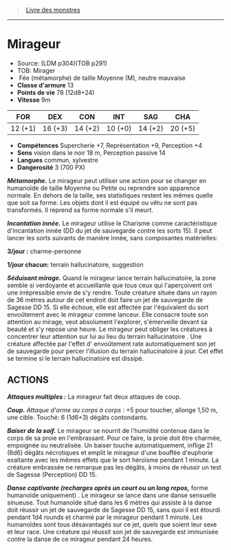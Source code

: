 ﻿> [Livre des monstres](tome_of_beasts_old.md)

---

# Mirageur

- Source: (LDM p304)(TOB p291)
- TOB: Mirager
-  Fée (métamorphe) de taille Moyenne (M), neutre mauvaise
- **Classe d'armure** 13
- **Points de vie** 78 (12d8+24)
- **Vitesse** 9m

|FOR|DEX|CON|INT|SAG|CHA|
|---|---|---|---|---|---|
|12 (+1)|16 (+3)|14 (+2)|10 (+0)|14 (+2)|20 (+5)|

- **Compétences** Supercherie +7, Représentation +9, Perception +4
- **Sens** vision dans le noir 18 m, Perception passive 14
- **Langues** commun, sylvestre
- **Dangerosité** 3 (700 PX)

**_Métamorphe._** Le mirageur peut utiliser une action pour se changer en humanoïde de taille Moyenne ou Petite ou reprendre son apparence normale. En dehors de la taille, ses statistiques restent les mêmes quelle que soit sa forme. Les objets dont il est équipé ou vêtu ne sont pas transformés. Il reprend sa forme normale s'il meurt.

**_Incantation innée._** Le mirageur utilise le Charisme comme caractéristique d'incantation innée (DD du jet de sauvegarde contre les sorts 15). Il peut lancer les sorts suivants de manière innée, sans composantes matérielles:

**3/jour :** charme-personne

**1/jour chacun:** terrain hallucinatoire, suggestion

**_Séduisant mirage._** Quand le mirageur lance terrain hallucinatoire, la zone semble si verdoyante et accueillante que tous ceux qui l'aperçoivent ont une irrépressible envie de s'y rendre. Toute créature située dans un rayon de 36 mètres autour de cet endroit doit faire un jet de sauvegarde de Sagesse DD 15. Si elle échoue, elle est affectée par l'équivalent du sort envoûtement avec le mirageur comme lanceur. Elle consacre toute son attention au mirage, veut absolument l'explorer, s'émerveille devant sa beauté et s'y repose une heure. Le mirageur peut obliger les créatures à concentrer leur attention sur lui au lieu du terrain hallucinatoire . Une créature affectée par l'effet d' envoûtement rate automatiquement son jet de sauvegarde pour percer l'illusion du terrain hallucinatoire à jour. Cet effet se termine si le terrain hallucinatoire est dissipé.

## ACTIONS

**_Attaques multiples :_** La mirageur fait deux attaques de coup.

**_Coup._** _Attaque d'arme au corps à corps :_ +5 pour toucher, allonge 1,50 m, une cible. Touché: 6 (1d6+3) dégâts contondants.

**_Baiser de la soif._** Le mirageur se nourrit de l'humidité contenue dans le corps de sa proie en l'embrassant. Pour ce faire, la proie doit être charmée, empoignée ou neutralisée. Un baiser touche automatiquement, inflige 21 (6d6) dégâts nécrotiques et emplit le mirageur d'une bouffée d'euphorie exaltante avec les mêmes effets que le sort héroïsme pendant 1 minute. La créature embrassée ne remarque pas les dégâts, à moins de réussir un test de Sagesse (Perception) DD 15.

**_Danse captivante (recharges après un court ou un long repos,_** forme humanoïde uniquement) . Le mirageur se lance dans une danse sensuelle sinueuse. Tout humanoïde situé dans les 6 mètres qui assiste à la danse doit réussir un jet de sauvegarde de Sagesse DD 15, sans quoi il est étourdi pendant 1d4 rounds et charmé par le mirageur pendant 1 minute. Les humanoïdes sont tous désavantagés sur ce jet, quels que soient leur sexe et leur race. Une créature qui réussit son jet de sauvegarde est immunisée contre la danse de ce mirageur pendant 24 heures.

